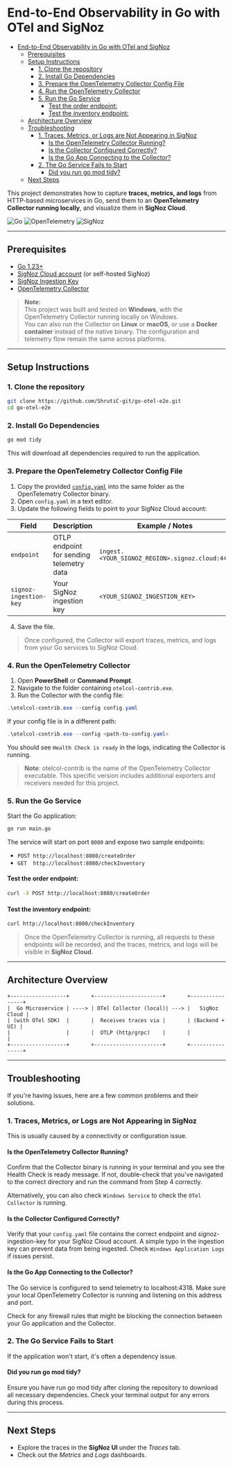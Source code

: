 # End-to-End Observability in Go with OTel and SigNoz

- [End-to-End Observability in Go with OTel and SigNoz](#-end-to-end-observability-in-go-with-otel-and-signoz)
  - [Prerequisites](#prerequisites)
  - [Setup Instructions](#setup-instructions)
    - [1. Clone the repository](#1-clone-the-repository)
    - [2. Install Go Dependencies](#2-install-go-dependencies)
    - [3. Prepare the OpenTelemetry Collector Config File](#3-prepare-the-opentelemetry-collector-config-file)
    - [4. Run the OpenTelemetry Collector](#4-run-the-opentelemetry-collector)
    - [5. Run the Go Service](#5-run-the-go-service)
      - [Test the order endpoint:](#test-the-order-endpoint)
      - [Test the inventory endpoint:](#test-the-inventory-endpoint)
  - [Architecture Overview](#architecture-overview)
  - [Troubleshooting](#troubleshooting)
    - [1. Traces, Metrics, or Logs are Not Appearing in SigNoz](#1-traces-metrics-or-logs-are-not-appearing-in-signoz)
      - [Is the OpenTelemetry Collector Running?](#is-the-opentelemetry-collector-running)
      - [Is the Collector Configured Correctly?](#is-the-collector-configured-correctly)
      - [Is the Go App Connecting to the Collector?](#is-the-go-app-connecting-to-the-collector)
    - [2. The Go Service Fails to Start](#2-the-go-service-fails-to-start)
      - [Did you run go mod tidy?](#did-you-run-go-mod-tidy)
  - [Next Steps](#next-steps)


This project demonstrates how to capture **traces, metrics, and logs** from HTTP-based microservices in Go, send them to an **OpenTelemetry Collector running locally**, and visualize them in **SigNoz Cloud**.

![Go](https://img.shields.io/badge/Go-1.23+-blue?logo=go) 
![OpenTelemetry](https://img.shields.io/badge/OpenTelemetry-v1.0-purple) 
![SigNoz](https://img.shields.io/badge/Backend-SigNoz-orange)

---

## Prerequisites

- [Go 1.23+](https://go.dev/dl/)
- [SigNoz Cloud account](https://signoz.io) (or self-hosted SigNoz)
- [SigNoz Ingestion Key](https://signoz.io/docs/ingestion/signoz-cloud/keys/)
- [OpenTelemetry Collector](https://github.com/open-telemetry/opentelemetry-collector-releases) 
  
> **Note:**  
> This project was built and tested on **Windows**, with the OpenTelemetry Collector running locally on Windows.  
> You can also run the Collector on **Linux** or **macOS**, or use a **Docker container** instead of the native binary. The configuration and telemetry flow remain the same across platforms.


---

## Setup Instructions

### 1. Clone the repository

```bash
git clone https://github.com/ShrutiC-git/go-otel-e2e.git
cd go-otel-e2e
```

### 2. Install Go Dependencies

```bash
go mod tidy
```

This will download all dependencies required to run the application.

### 3. Prepare the OpenTelemetry Collector Config File

1. Copy the provided [`config.yaml`](/config.yaml) into the same folder as the OpenTelemetry Collector binary.  
2. Open `config.yaml` in a text editor.  
3. Update the following fields to point to your SigNoz Cloud account:

| Field                  | Description                                | Example / Notes                                     |
|------------------------|--------------------------------------------|----------------------------------------------------|
| `endpoint`             | OTLP endpoint for sending telemetry data  | `ingest.<YOUR_SIGNOZ_REGION>.signoz.cloud:443`   |
| `signoz-ingestion-key` | Your SigNoz ingestion key                 | `<YOUR_SIGNOZ_INGESTION_KEY>`                     |

4. Save the file. 

> Once configured, the Collector will export traces, metrics, and logs from your Go services to SigNoz Cloud.

### 4. Run the OpenTelemetry Collector

1. Open **PowerShell** or **Command Prompt**.  
2. Navigate to the folder containing `otelcol-contrib.exe`.  
3. Run the Collector with the config file:

```powershell
.\otelcol-contrib.exe --config config.yaml
```

If your config file is in a different path:

```powershell
.\otelcol-contrib.exe --config <path-to-config.yaml>
```

You should see `Health Check is ready` in the logs, indicating the Collector is running.

> **Note**: otelcol-contrib is the name of the OpenTelemetry Collector executable. This specific version includes additional exporters and receivers needed for this project.

### 5. Run the Go Service

Start the Go application:

```bash
go run main.go
```

The service will start on port `8080` and expose two sample endpoints:  

- `POST http://localhost:8080/createOrder`  
- `GET  http://localhost:8080/checkInventory`  

#### Test the order endpoint:
```bash
curl -X POST http://localhost:8080/createOrder
```

#### Test the inventory endpoint:
```bash
curl http://localhost:8080/checkInventory
```

> Once the OpenTelemetry Collector is running, all requests to these endpoints will be recorded, and the traces, metrics, and logs will be visible in **SigNoz Cloud**.

---

## Architecture Overview

```
+------------------+       +----------------------+       +----------------+
|  Go Microservice | ----> | OTel Collector (local)| ---> |   SigNoz Cloud |
| (with OTel SDK)  |       |  Receives traces via |       | (Backend + UI) |
|                  |       |  OTLP (http/grpc)    |       |                |
+------------------+       +----------------------+       +----------------+
```

---

## Troubleshooting

If you're having issues, here are a few common problems and their solutions.

### 1. Traces, Metrics, or Logs are Not Appearing in SigNoz
This is usually caused by a connectivity or configuration issue.

#### Is the OpenTelemetry Collector Running?

Confirm that the Collector binary is running in your terminal and you see the Health Check is ready message. If not, double-check that you've navigated to the correct directory and run the command from Step 4 correctly. 

Alternatively, you can also check `Windows Service` to check the `OTel Collector` is running.

#### Is the Collector Configured Correctly?

Verify that your `config.yaml` file contains the correct endpoint and signoz-ingestion-key for your SigNoz Cloud account. A simple typo in the ingestion key can prevent data from being ingested. Check `Windows Application Logs` if issues persist.

#### Is the Go App Connecting to the Collector?

The Go service is configured to send telemetry to localhost:4318. Make sure your local OpenTelemetry Collector is running and listening on this address and port.

Check for any firewall rules that might be blocking the connection between your Go application and the Collector.

### 2. The Go Service Fails to Start
If the application won't start, it's often a dependency issue.

#### Did you run go mod tidy?

Ensure you have run go mod tidy after cloning the repository to download all necessary dependencies. Check your terminal output for any errors during this process.

---

## Next Steps

- Explore the traces in the **SigNoz UI** under the *Traces* tab.  
- Check out the *Metrics* and *Logs* dashboards.  
